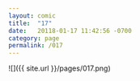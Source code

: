 ```yaml
---
layout: comic
title:  "17"
date:   20118-01-17 11:42:56 -0700
category: page
permalink: /017
---
```

![]({{ site.url }}/pages/017.png)
